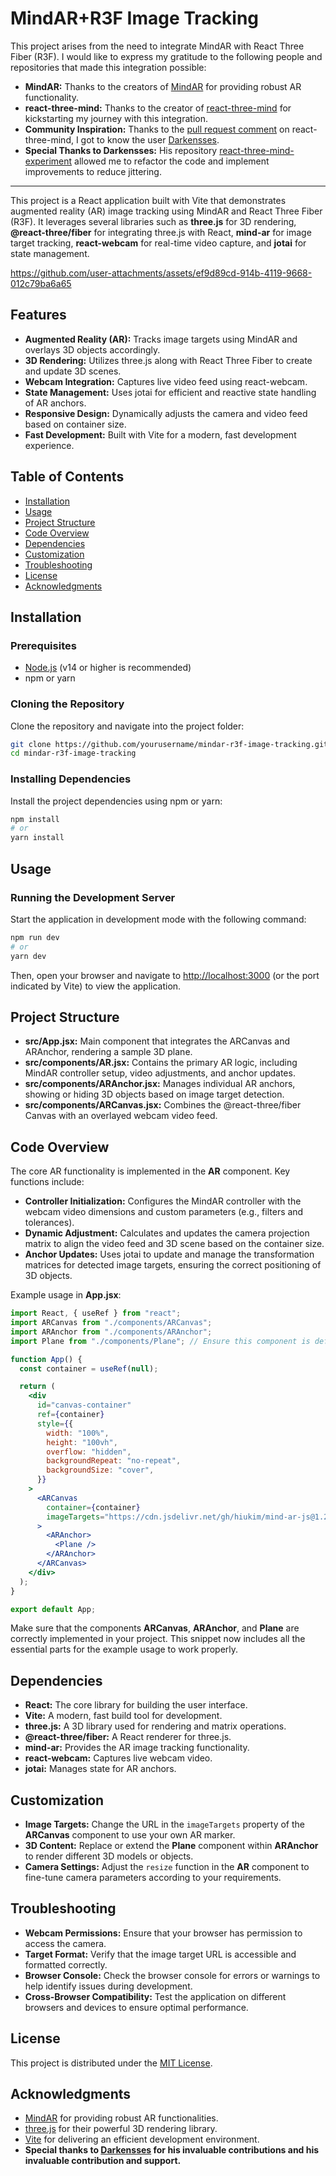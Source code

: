 # MindAR+R3F Image Tracking

This project arises from the need to integrate MindAR with React Three Fiber (R3F). I would like to express my gratitude to the following people and repositories that made this integration possible:

- **MindAR:** Thanks to the creators of [MindAR](https://github.com/hiukim/mind-ar-js) for providing robust AR functionality.
- **react-three-mind:** Thanks to the creator of [react-three-mind](https://github.com/tommasoturchi/react-three-mind) for kickstarting my journey with this integration.
- **Community Inspiration:** Thanks to the [pull request comment](https://github.com/tommasoturchi/react-three-mind/pull/18#issuecomment-1896810306) on react-three-mind, I got to know the user [Darkensses](https://github.com/Darkensses).
- **Special Thanks to Darkensses:** His repository [react-three-mind-experiment](https://github.com/Darkensses/react-three-mind-experiment) allowed me to refactor the code and implement improvements to reduce jittering. 

---

This project is a React application built with Vite that demonstrates augmented reality (AR) image tracking using MindAR and React Three Fiber (R3F). It leverages several libraries such as **three.js** for 3D rendering, **@react-three/fiber** for integrating three.js with React, **mind-ar** for image target tracking, **react-webcam** for real-time video capture, and **jotai** for state management.

https://github.com/user-attachments/assets/ef9d89cd-914b-4119-9668-012c79ba6a65

## Features

- **Augmented Reality (AR):** Tracks image targets using MindAR and overlays 3D objects accordingly.
- **3D Rendering:** Utilizes three.js along with React Three Fiber to create and update 3D scenes.
- **Webcam Integration:** Captures live video feed using react-webcam.
- **State Management:** Uses jotai for efficient and reactive state handling of AR anchors.
- **Responsive Design:** Dynamically adjusts the camera and video feed based on container size.
- **Fast Development:** Built with Vite for a modern, fast development experience.

## Table of Contents

- [Installation](#installation)
- [Usage](#usage)
- [Project Structure](#project-structure)
- [Code Overview](#code-overview)
- [Dependencies](#dependencies)
- [Customization](#customization)
- [Troubleshooting](#troubleshooting)
- [License](#license)
- [Acknowledgments](#acknowledgments)

## Installation

### Prerequisites

- [Node.js](https://nodejs.org/) (v14 or higher is recommended)
- npm or yarn

### Cloning the Repository

Clone the repository and navigate into the project folder:

```bash
git clone https://github.com/yourusername/mindar-r3f-image-tracking.git  
cd mindar-r3f-image-tracking
```

### Installing Dependencies

Install the project dependencies using npm or yarn:

```bash
npm install  
# or  
yarn install
```

## Usage

### Running the Development Server

Start the application in development mode with the following command:

```bash
npm run dev  
# or  
yarn dev
```

Then, open your browser and navigate to [http://localhost:3000](http://localhost:3000) (or the port indicated by Vite) to view the application.

## Project Structure

- **src/App.jsx:** Main component that integrates the ARCanvas and ARAnchor, rendering a sample 3D plane.
- **src/components/AR.jsx:** Contains the primary AR logic, including MindAR controller setup, video adjustments, and anchor updates.
- **src/components/ARAnchor.jsx:** Manages individual AR anchors, showing or hiding 3D objects based on image target detection.
- **src/components/ARCanvas.jsx:** Combines the @react-three/fiber Canvas with an overlayed webcam video feed.

## Code Overview

The core AR functionality is implemented in the **AR** component. Key functions include:

- **Controller Initialization:** Configures the MindAR controller with the webcam video dimensions and custom parameters (e.g., filters and tolerances).
- **Dynamic Adjustment:** Calculates and updates the camera projection matrix to align the video feed and 3D scene based on the container size.
- **Anchor Updates:** Uses jotai to update and manage the transformation matrices for detected image targets, ensuring the correct positioning of 3D objects.

Example usage in **App.jsx**:

```jsx
import React, { useRef } from "react";
import ARCanvas from "./components/ARCanvas";
import ARAnchor from "./components/ARAnchor";
import Plane from "./components/Plane"; // Ensure this component is defined or adjust the import accordingly

function App() {
  const container = useRef(null);

  return (
    <div
      id="canvas-container"
      ref={container}
      style={{
        width: "100%",
        height: "100vh",
        overflow: "hidden",
        backgroundRepeat: "no-repeat",
        backgroundSize: "cover",
      }}
    >
      <ARCanvas
        container={container}
        imageTargets="https://cdn.jsdelivr.net/gh/hiukim/mind-ar-js@1.2.5/examples/image-tracking/assets/card-example/card.mind"
      >
        <ARAnchor>
          <Plane />
        </ARAnchor>
      </ARCanvas>
    </div>
  );
}

export default App;
```

Make sure that the components **ARCanvas**, **ARAnchor**, and **Plane** are correctly implemented in your project. This snippet now includes all the essential parts for the example usage to work properly.

## Dependencies

- **React:** The core library for building the user interface.
- **Vite:** A modern, fast build tool for development.
- **three.js:** A 3D library used for rendering and matrix operations.
- **@react-three/fiber:** A React renderer for three.js.
- **mind-ar:** Provides the AR image tracking functionality.
- **react-webcam:** Captures live webcam video.
- **jotai:** Manages state for AR anchors.

## Customization

- **Image Targets:** Change the URL in the `imageTargets` property of the **ARCanvas** component to use your own AR marker.
- **3D Content:** Replace or extend the **Plane** component within **ARAnchor** to render different 3D models or objects.
- **Camera Settings:** Adjust the `resize` function in the **AR** component to fine-tune camera parameters according to your requirements.

## Troubleshooting

- **Webcam Permissions:** Ensure that your browser has permission to access the camera.
- **Target Format:** Verify that the image target URL is accessible and formatted correctly.
- **Browser Console:** Check the browser console for errors or warnings to help identify issues during development.
- **Cross-Browser Compatibility:** Test the application on different browsers and devices to ensure optimal performance.

## License

This project is distributed under the [MIT License](LICENSE).

## Acknowledgments

- [MindAR](https://hiukim.github.io/mind-ar-js-doc/) for providing robust AR functionalities.
- [three.js](https://threejs.org/) for their powerful 3D rendering library.
- [Vite](https://vitejs.dev/) for delivering an efficient development environment.
- **Special thanks to [Darkensses](https://github.com/Darkensses) for his invaluable contributions and his invaluable contribution and support.**
